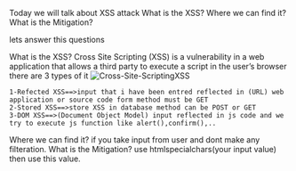 Today we will talk about XSS attack
What is the XSS? 
Where we can find it? 
What is the Mitigation?

lets answer this questions

What is the XSS?
        Cross Site Scripting (XSS) is a vulnerability in a web application that allows a third party to execute a script in the user’s browser 
    there are 3 types of it 
    ![Cross-Site-ScriptingXSS](https://github.com/RawanSaeed56/XSS/assets/142659346/00050273-a9fa-4211-b80f-27493a7b42b8)

    1-Refected XSS==>input that i have been entred reflected in (URL) web application or source code form method must be GET
    2-Stored XSS==>store XSS in database method can be POST or GET
    3-DOM XSS==>(Document Object Model) input reflected in js code and we try to execute js function like alert(),confirm(),..
Where we can find it? 
    if you take input from user and dont make any filteration.
What is the Mitigation? 
   use htmlspecialchars(your input value) then use this value.
